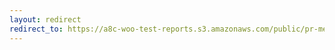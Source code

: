 ```yaml
---
layout: redirect
redirect_to: https://a8c-woo-test-reports.s3.amazonaws.com/public/pr-merge/39860/e2e/index.html
---
```

